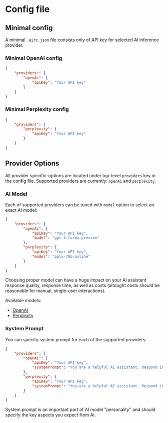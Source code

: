 # Config file

## Minimal config

A minimal `.airc.json` file consists only of API key for selected AI inference provider.

### Minimal OpenAI config

```json
{
    "providers": {
        "openAi": {
            "apiKey": "Your API key"
        }
    }
}
```

### Minimal Perplexity config

```json
{
    "providers": {
        "perplexity": {
            "apiKey": "Your API key"
        }
    }
}
```

## Provider Options

All provider specific-options are located under top-level `providers` key in the config file. Supported providers are currently: `openAi` and `perplexity`.


### AI Model

Each of supported providers can be tuned with `model` option to select an exact AI model:

```json
{
    "providers": {
        "openAi": {
            "apiKey": "Your API key",
            "model": "gpt-4-turbo-preview"
        },
        "perplexity": {
            "apiKey": "Your API key",
            "model": "pplx-70b-online"
        }
    }
}
```

Choosing proper model can have a huge impact on your AI assistant response quality, response time, as well as costs (altought costs should be reasonable for manual, single-user interactions).

Available models:
* [OpenAI](https://platform.openai.com/docs/models)
* [Perplexity](https://docs.perplexity.ai/docs/model-cards)

### System Prompt

You can specify system prompt for each of the supported providers:

```json
{
    "providers": {
        "openAi": {
            "apiKey": "Your API key",
            "systemPrompt": "You are a helpful AI assistant. Respond in a concise way."
        },
        "perplexity": {
            "apiKey": "Your API key",
            "systemPrompt": "You are a helpful AI assistant. Respond in a concise way."
        }
    }
}
```

System prompt is an important part of AI model "personality" and should specify the key aspects you expect from AI.